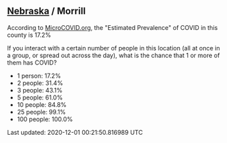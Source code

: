 
## [Nebraska](/united-states/nebraska) / Morrill

According to [MicroCOVID.org](http://microcovid.org),
the "Estimated Prevalence" of COVID in this county is 17.2%

If you interact with a certain number of people in this location
(all at once in a group, or spread out across the day), what is the chance that
1 or more of them has COVID?

- 1 person: 17.2%
- 2 people: 31.4%
- 3 people: 43.1%
- 5 people: 61.0%
- 10 people: 84.8%
- 25 people: 99.1%
- 100 people: 100.0%

Last updated: 2020-12-01 00:21:50.816989 UTC

